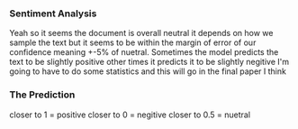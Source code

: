 ### Sentiment Analysis

Yeah so it seems the document is overall neutral it depends on how we sample the text but it seems to be within the margin of error of our confidence
meaning +-5% of nuetral. Sometimes the model predicts the text to be slightly positive other times it predicts it to be slightly negitive I'm going 
to have to do some statistics and this will go in the final paper I think

### The Prediction

closer to 1 = positive closer to 0 = negitive closer to 0.5 = nuetral
